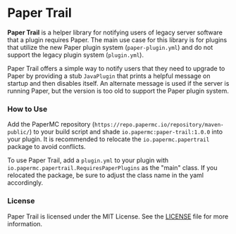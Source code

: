 # Paper Trail

**Paper Trail** is a helper library for 
notifying users of legacy server software 
that a plugin requires Paper.
The main use case for this library
is for plugins that utilize the new
Paper plugin system (`paper-plugin.yml`)
and do not support the legacy plugin system
(`plugin.yml`).

Paper Trail offers a simple way to notify users
that they need to upgrade to Paper by providing
a stub `JavaPlugin` that prints a helpful message
on startup and then disables itself.
An alternate message is used if the server is
running Paper, but the version is too old to 
support the Paper plugin system.

### How to Use

Add the PaperMC repository (`https://repo.papermc.io/repository/maven-public/`) to your build script
and shade `io.papermc:paper-trail:1.0.0`
into your plugin.
It is recommended to relocate the `io.papermc.papertrail`
package to avoid conflicts.

To use Paper Trail, add a
`plugin.yml` to your plugin with 
`io.papermc.papertrail.RequiresPaperPlugins`
as the "main" class. 
If you relocated the package, be sure to adjust 
the class name in the yaml accordingly.

### License

Paper Trail is licensed under the MIT License.
See the [LICENSE](LICENSE) file for more information.
